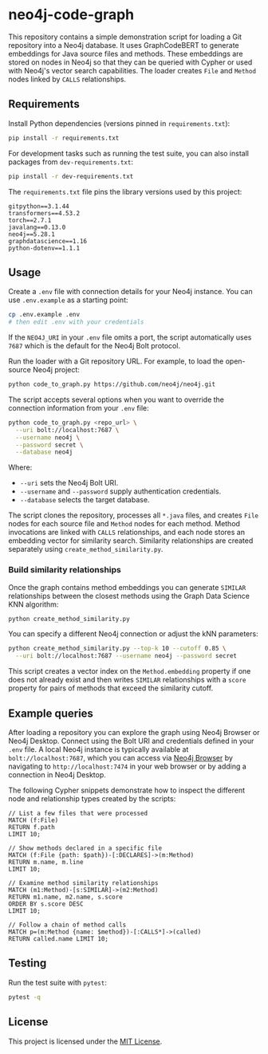 # neo4j-code-graph

This repository contains a simple demonstration script for loading a Git
repository into a Neo4j database. It uses GraphCodeBERT to generate
embeddings for Java source files and methods. These embeddings are stored
on nodes in Neo4j so that they can be queried with Cypher or used with
Neo4j's vector search capabilities. The loader creates `File` and
`Method` nodes linked by `CALLS` relationships.

## Requirements

Install Python dependencies (versions pinned in `requirements.txt`):

```bash
pip install -r requirements.txt
```

For development tasks such as running the test suite, you can also install
packages from `dev-requirements.txt`:

```bash
pip install -r dev-requirements.txt
```

The `requirements.txt` file pins the library versions used by this
project:

```
gitpython==3.1.44
transformers==4.53.2
torch==2.7.1
javalang==0.13.0
neo4j==5.28.1
graphdatascience==1.16
python-dotenv==1.1.1
```

## Usage

Create a `.env` file with connection details for your Neo4j instance. You can
use `.env.example` as a starting point:

```bash
cp .env.example .env
# then edit .env with your credentials
```

If the `NEO4J_URI` in your `.env` file omits a port, the script
automatically uses `7687` which is the default for the Neo4j Bolt protocol.

Run the loader with a Git repository URL. For example, to load the
open-source Neo4j project:

```bash
python code_to_graph.py https://github.com/neo4j/neo4j.git
```

The script accepts several options when you want to override the connection
information from your `.env` file:

```bash
python code_to_graph.py <repo_url> \
  --uri bolt://localhost:7687 \
  --username neo4j \
  --password secret \
  --database neo4j
```

Where:

- `--uri` sets the Neo4j Bolt URI.
- `--username` and `--password` supply authentication credentials.
- `--database` selects the target database.

The script clones the repository, processes all `*.java` files, and
creates `File` nodes for each source file and `Method` nodes for each
method. Method invocations are linked with `CALLS` relationships, and
each node stores an embedding vector for similarity search. Similarity
relationships are created separately using `create_method_similarity.py`.

### Build similarity relationships

Once the graph contains method embeddings you can generate `SIMILAR`
relationships between the closest methods using the Graph Data Science
KNN algorithm:

```bash
python create_method_similarity.py
```

You can specify a different Neo4j connection or adjust the kNN parameters:

```bash
python create_method_similarity.py --top-k 10 --cutoff 0.85 \
  --uri bolt://localhost:7687 --username neo4j --password secret
```

This script creates a vector index on the `Method.embedding` property if
one does not already exist and then writes `SIMILAR` relationships with a
`score` property for pairs of methods that exceed the similarity cutoff.


## Example queries

After loading a repository you can explore the graph using Neo4j Browser or
Neo4j Desktop. Connect using the Bolt URI and credentials defined in your
`.env` file. A local Neo4j instance is typically available at
`bolt://localhost:7687`, which you can access via [Neo4j Browser](https://neo4j.com/developer/neo4j-browser/) by navigating to
`http://localhost:7474` in your web browser or by adding a connection in
Neo4j Desktop.

The following Cypher snippets demonstrate how to inspect the different node
and relationship types created by the scripts:

```cypher
// List a few files that were processed
MATCH (f:File)
RETURN f.path
LIMIT 10;

// Show methods declared in a specific file
MATCH (f:File {path: $path})-[:DECLARES]->(m:Method)
RETURN m.name, m.line
LIMIT 10;

// Examine method similarity relationships
MATCH (m1:Method)-[s:SIMILAR]->(m2:Method)
RETURN m1.name, m2.name, s.score
ORDER BY s.score DESC
LIMIT 10;

// Follow a chain of method calls
MATCH p=(m:Method {name: $method})-[:CALLS*]->(called)
RETURN called.name LIMIT 10;
```

## Testing

Run the test suite with `pytest`:

```bash
pytest -q
```

## License

This project is licensed under the [MIT License](LICENSE).
